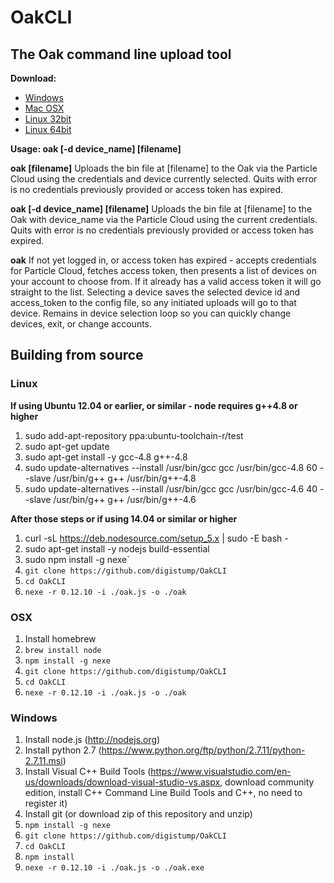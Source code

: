 # OakCLI
## The Oak command line upload tool

**Download:** 
- [Windows](https://github.com/digistump/OakCLI/releases/download/0.9.5/oakcli-0.9.5-win32.zip)
- [Mac OSX](https://github.com/digistump/OakCLI/releases/download/0.9.5/oakcli-0.9.5-osx.tar.gz)
- [Linux 32bit](https://github.com/digistump/OakCLI/releases/download/0.9.5/oakcli-0.9.5-linux32.tar.gz)
- [Linux 64bit](https://github.com/digistump/OakCLI/releases/download/0.9.5/oakcli-0.9.5-linux64.tar.gz)

**Usage: oak [-d device_name] [filename]**

**oak [filename]** Uploads the bin file at [filename] to the Oak via the Particle Cloud using the credentials and device currently selected. Quits with error is no credentials previously provided or access token has expired.

**oak [-d device_name] [filename]** Uploads the bin file at [filename] to the Oak with device_name via the Particle Cloud using the current credentials. Quits with error is no credentials previously provided or access token has expired.

**oak** If not yet logged in, or access token has expired - accepts credentials for Particle Cloud, fetches access token, then presents a list of devices on your account to choose from. If it already has a valid access token it will go straight to the list. Selecting a device saves the selected device id and access_token to the config file, so any initiated uploads will go to that device. Remains in device selection loop so you can quickly change devices, exit, or change accounts.

## Building from source

### Linux

**If using Ubuntu 12.04 or earlier, or similar - node requires g++4.8 or higher**
1. sudo add-apt-repository ppa:ubuntu-toolchain-r/test
2. sudo apt-get update
3. sudo apt-get install -y gcc-4.8 g++-4.8
4. sudo update-alternatives --install /usr/bin/gcc gcc /usr/bin/gcc-4.8 60 --slave /usr/bin/g++ g++ /usr/bin/g++-4.8
5. sudo update-alternatives --install /usr/bin/gcc gcc /usr/bin/gcc-4.6 40 --slave /usr/bin/g++ g++ /usr/bin/g++-4.6

**After those steps or if using 14.04 or similar or higher**
1. curl -sL https://deb.nodesource.com/setup_5.x | sudo -E bash -
2. sudo apt-get install -y nodejs build-essential
3. sudo npm install -g nexe`
4. `git clone https://github.com/digistump/OakCLI`
5. `cd OakCLI`
6. `nexe -r 0.12.10 -i ./oak.js -o ./oak`

### OSX

1. Install homebrew
2. `brew install node`
3. `npm install -g nexe`
4. `git clone https://github.com/digistump/OakCLI`
5. `cd OakCLI`
6. `nexe -r 0.12.10 -i ./oak.js -o ./oak`

### Windows

1. Install node.js (http://nodejs.org)
2. Install python 2.7 (https://www.python.org/ftp/python/2.7.11/python-2.7.11.msi)
3. Install Visual C++ Build Tools (https://www.visualstudio.com/en-us/downloads/download-visual-studio-vs.aspx, download community edition, install C++ Command Line Build Tools and C++, no need to register it)
4. Install git (or download zip of this repository and unzip)
5. `npm install -g nexe`
6. `git clone https://github.com/digistump/OakCLI`
7. `cd OakCLI`
8. `npm install`
9. `nexe -r 0.12.10 -i ./oak.js -o ./oak.exe`
